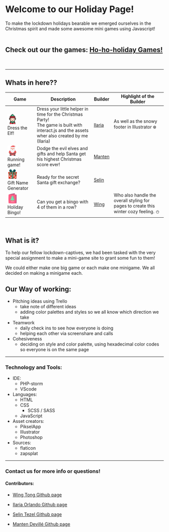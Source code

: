# Welcome to our Holiday Page!


To make the lockdown holidays bearable we emerged ourselves in the Christmas spirit and made some awesome mini games using Javascript!
<br><br>
## Check out our the games: [Ho-ho-holiday Games!](https://vicible2.github.io/ho-ho-holiday/ "HO HO HOLIDAY HOME PAGE")
<br>


---


## Whats in here??

| Game | Description | Builder | Highlight of the Builder |
| ----------- | ----------- | ----------- |  ----------- |
| ![Elf](./running-game/assets/elf.png "elf icon") <br> Dress the Elf!  | Dress your little helper in time for the Christmas Party!<br> The game is built with interact.js and the assets wher also created by me (Ilaria) | [Ilaria](https://github.com/ilaria-orlando "Ilaria's Github page") | As well as the snowy footer in Illustrator :snowflake: |
| ![Santa](./running-game/assets/santa-claus.png  "Santa icon") <br>Running game! | Dodge the evil elves and gifts and help Santa get his highest Christmas score ever! | [Manten](https://github.com/Vicible2 "Manten's Github page") |  |
| ![Gift](./running-game/assets/gift-box.png  "Christmas gift") <br>Gift Name Generator| Ready for the secret Santa gift exchange? | [Selin](https://github.com/selilulu "Selin's Github page") | |
|![card](./running-game/assets/christmas-card.png  "Christmas card") <br> Holiday Bingo!   | Can you get a bingo with 4 of them in a row? | [Wing](https://github.com/chevtong "Wing's Github page") | Who also handle the overall styling for pages to create this winter cozy feeling. :snowman:
<br>


## What is it?

To help our fellow lockdown-captives, we had been tasked with the very special assignment to make a mini-game site to grant some fun to them!

We could either make one big game or each make one minigame. We all decided on making a minigame each.




## Our Way of working:

* Pitching ideas using Trello
    * take note of different ideas
    * adding color palettes and styles so we all know which direction we take
* Teamwork
    * daily check ins to see how everyone is doing
    * helping each other via screenshare and calls
* Cohesiveness
    * deciding on style and color palette, using hexadecimal color codes so everyone is on the same page

 

---


  
### Technology and Tools:

* IDE:
  * PHP-storm
  * VScode
* Languages:
  * HTML
  * CSS
    * SCSS / SASS
  * JavaScript
* Asset creators:
  * PikselApp
  * Illustrator
  * Photoshop
* Sources:
  * flaticon
  * zapsplat
---
### Contact us for more info or questions!
#### Contributors:

* [Wing Tong Github page](https://github.com/chevtong "Wing's Github page")

* [Ilaria Orlando Github page](https://github.com/ilaria-orlando "Ilaria's Github page")
  
* [Selin Tezel Github page](https://github.com/selilulu "Selin's Github page")

* [Manten Devillé Github page](https://github.com/Vicible2 "Manten's Github page")